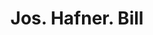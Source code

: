 ---
doi: 10.7916/D8XK9SKT
date_other: '1880'
date_other_textual: 1880-1889
form: printed ephemera
genre:
- Invoices
name:
- Jos. Hafner
object_in_context_url: https://biggert.cul.columbia.edu/items/view/ave_biggert_00712
subject_hierarchical_geographic:
- St. Louis, Missouri, United States
subject_name:
- Jos. Hafner
title: Jos. Hafner. Bill
sort_title: Jos. Hafner. Bill
call_number: ave_biggert_00712
coordinates:
- 38.62722222222222,-90.19777777777779
pid: ave_biggert_00712
identifiers: ave_biggert_00712
thumbnail: https://derivativo-3.library.columbia.edu/iiif/2/ldpd:345573/full/!256,256/0/native.jpg
permalink: "/biggert/ave_biggert_00712/"
layout: iiif-image-page
---
